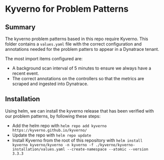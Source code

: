 # Kyverno for Problem Patterns

####

## Summary
The kyverno problem patterns based in this repo require Kyverno. This folder contains a `values.yaml` file with the correct configuration and annotations needed for the problem patters to appear in a Dynatrace tenant.

The most import items configured are:
* A background scan interval of 5 minutes to ensure we always have a recent event.
* The correct annotations on the controllers so that the metrics are scraped and ingested into Dynatrace.

## Installation
Using helm, we can install the kyverno release that has been verified with our problem patterns, by following these steps:
* Add the helm repo with `helm repo add kyverno https://kyverno.github.io/kyverno/`
* Update the repo with `helm repo update`
* Install Kyverno from the root of this repository with `helm install kyverno kyverno/kyverno -n kyverno -f ./kyverno/kyverno-installation/values.yaml --create-namespace --atomic --version 3.3.3`
